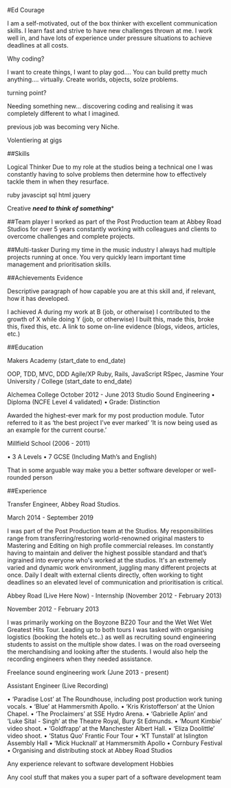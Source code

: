 #Ed Courage

I am a self-motivated, out of the box thinker with excellent communication skills. I learn fast and
strive to have new challenges thrown at me. I work well in, and have lots of experience under pressure situations to achieve deadlines at all 
costs.

Why coding?

I want to create things, I want to play god....
You can build pretty much anything.... virtually. Create worlds, objects, solze problems.

turning point?

Needing something new... discovering coding and realising it was completely different to what I imagined.

previous job was becoming very Niche.

Volentiering at gigs




##Skills

Logical Thinker
Due to my role at the studios being a technical one I was constantly having to solve problems then determine how to effectively tackle them in when they resurface.

ruby
javascipt
sql
html
jquery


Creative
 ***need to think of something****  

##Team player
I worked as part of the Post Production team at Abbey Road Studios for over 5 years constantly working with colleagues and clients to overcome challenges and complete projects.

##Multi-tasker
During my time in the music industry I always had multiple projects running at once. You very quickly learn important time management and prioritisation skills.

##Achievements
Evidence



Descriptive paragraph of how capable you are at this skill and, if relevant, how it has developed.

I achieved A during my work at B (job, or otherwise)
I contributed to the growth of X while doing Y (job, or otherwise)
I built this, made this, broke this, fixed this, etc.
A link to some on-line evidence (blogs, videos, articles, etc.)


##Education

Makers Academy (start_date to end_date)

OOP, TDD, MVC, DDD
Agile/XP
Ruby, Rails, JavaScript
RSpec, Jasmine
Your University / College (start_date to end_date)

Alchemea College October 2012 - June 2013
Studio Sound Engineering
•	Diploma (NCFE Level 4 validated)
•	Grade: Distinction

Awarded the highest-ever mark for my post production module.
Tutor referred to it as ‘the best project I’ve ever marked’
‘It is now being used as an example for the current course.’


Millfield School (2006 - 2011)

•	3 A Levels
•	7 GCSE (Including Math’s and English)




That in some arguable way make you a better software developer or well-rounded person

##Experience

Transfer Engineer, Abbey Road Studios.

March 2014 - September 2019

I was part of the Post Production team at the Studios. My responsibilities range from transferring/restoring world-renowned original masters to Mastering and Editing on high profile commercial releases. Im constantly having to maintain and deliver the highest possible standard and that’s ingrained into everyone who's worked at the studios. It's an extremely varied and dynamic work environment, juggling many different projects at once. Daily I dealt with external clients directly, often working to tight deadlines so an elevated level of communication and prioritisation is critical.

Abbey Road (Live Here Now) - Internship (November 2012 - February 2013)

November 2012 - February 2013

I was primarily working on the Boyzone BZ20 Tour and the Wet Wet Wet Greatest Hits Tour. Leading up to both tours I was tasked with organising logistics (booking the hotels etc..) as well as recruiting sound engineering students to assist on the multiple show dates. I was on the road overseeing the merchandising and looking after the students. I would also help the recording engineers when they needed assistance.

Freelance sound engineering work (June 2013 - present)

Assistant Engineer (Live Recording)

•	‘Paradise Lost’ at The Roundhouse, including post production work tuning vocals.
•	‘Blue’ at Hammersmith Apollo.
•	‘Kris Kristofferson’ at the Union Chapel.
•	‘The Proclaimers’ at SSE Hydro Arena.
•	‘Gabrielle Aplin’ and ‘Luke Sital - Singh’ at the Theatre Royal, Bury St Edmunds.
•	‘Mount Kimbie’ video shoot.
•	‘Goldfrapp’ at the Manchester Albert Hall.
•	‘Eliza Doolittle’ video shoot.
•	‘Status Quo’ Frantic Four Tour
•	‘KT Tunstall’ at Islington Assembly Hall
•	‘Mick Hucknall’ at Hammersmith Apollo
•	 Cornbury Festival
•	 Organising and distributing stock at Abbey Road Studios


Any experience relevant to software development
Hobbies

Any cool stuff that makes you a super part of a software development team
